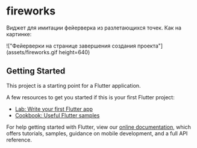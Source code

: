 # fireworks

Виджет для имитации фейерверка из разлетающихся точек. Как на картинке:

!["Фейерверки на странице завершения создания проекта"](assets/fireworks.gif height=640)

## Getting Started

This project is a starting point for a Flutter application.

A few resources to get you started if this is your first Flutter project:

- [Lab: Write your first Flutter app](https://flutter.dev/docs/get-started/codelab)
- [Cookbook: Useful Flutter samples](https://flutter.dev/docs/cookbook)

For help getting started with Flutter, view our
[online documentation](https://flutter.dev/docs), which offers tutorials,
samples, guidance on mobile development, and a full API reference.
